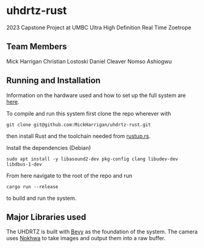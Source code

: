 # uhdrtz-rust
2023 Capstone Project at UMBC
Ultra High Definition Real Time Zoetrope

## Team Members
Mick Harrigan
Christian Lostoski
Daniel Cleaver
Nomso Ashiogwu


## Running and Installation
Information on the hardware used and how to set up the full system are [here](https://github.com/MickHarrigan/uhdrtz-rust/wiki).

To compile and run this system first clone the repo wherever with
```
git clone git@github.com:MickHarrigan/uhdrtz-rust.git
```

then install Rust and the toolchain needed from [rustup.rs](rustup.rs).

Install the dependencies (Debian)
```
sudo apt install -y libasound2-dev pkg-config clang libudev-dev libdbus-1-dev
```

From here navigate to the root of the repo and run
```
cargo run --release
```
to build and run the system.

## Major Libraries used
The UHDRTZ is built with [Bevy](https://bevyengine.org/) as the foundation of the system. The camera uses [Nokhwa](https://github.com/l1npengtul/nokhwa) to take images and output them into a raw buffer.
